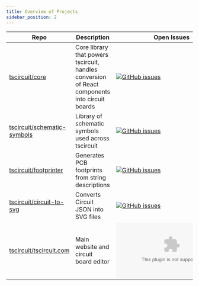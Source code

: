 ```yaml
---
title: Overview of Projects
sidebar_position: 2
---
```


| Repo                                                                          | Description                                                                                    | Open Issues                                                                                                                                 |
| ----------------------------------------------------------------------------- | ---------------------------------------------------------------------------------------------- | ------------------------------------------------------------------------------------------------------------------------------------------- |
| [tscircuit/core](https://github.com/tscircuit/core)                           | Core library that powers tscircuit, handles conversion of React components into circuit boards | [![GitHub issues](https://img.shields.io/github/issues/tscircuit/core)](https://github.com/tscircuit/core/issues)                           |
| [tscircuit/schematic-symbols](https://github.com/tscircuit/schematic-symbols) | Library of schematic symbols used across tscircuit                                             | [![GitHub issues](https://img.shields.io/github/issues/tscircuit/schematic-symbols)](https://github.com/tscircuit/schematic-symbols/issues) |
| [tscircuit/footprinter](https://github.com/tscircuit/footprinter)             | Generates PCB footprints from string descriptions                                              | [![GitHub issues](https://img.shields.io/github/issues/tscircuit/footprinter)](https://github.com/tscircuit/footprinter/issues)             |
| [tscircuit/circuit-to-svg](https://github.com/tscircuit/circuit-to-svg)       | Converts Circuit JSON into SVG files                                                           | [![GitHub issues](https://img.shields.io/github/issues/tscircuit/circuit-to-svg)](https://github.com/tscircuit/circuit-to-svg/issues)       |
| [tscircuit/tscircuit.com](https://github.com/tscircuit/tscircuit.com)         | Main website and circuit board editor                                                          | [![GitHub issues](https://img.shields.io/github/issues/tscircuit/tscircuit.com)](https://github.com/tscircuit/tscircuit.com/issues)         |
